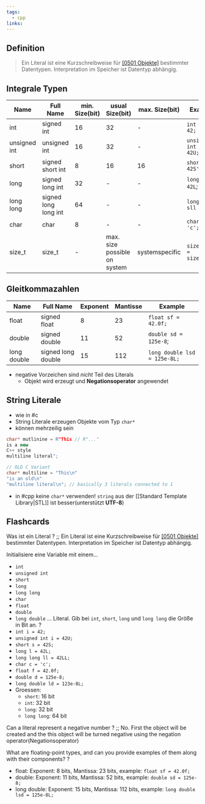 ```yaml
---
tags:
  - cpp
links:
---
```

## Definition

>Ein Literal ist eine Kurzschreibweise für [[0501 Objekte]](Werte) bestimmter Datentypen. Interpretation im Speicher ist Datentyp abhängig.
## Integrale Typen
| Name         | Full Name            | min. Size(bit) | usual Size(bit)              | max. Size(bit) | Example                   |
| ------------ | -------------------- | -------------- | ---------------------------- | -------------- | ------------------------- |
| int          | signed int           | 16             | 32                           | -              | `int i = 42;`             |
| unsigned int | unsigned int         | 16             | 32                           | -              | `unsigned int ui = 42U;`  |
| short        | signed short int     | 8              | 16                           | 16             | `short ss = 42S'`         |
| long         | signed long int      | 32             | -                            | -              | `long sl = 42L`;          |
| long long    | signed long long int | 64             | -                            | -              | `long long sll 42LL;`     |
| char         | char                 | 8              | -                            | -              | `char c = 'c';`           |
| size_t       | size_t               | -              | max. size possible on system | systemspecific | `size_t big = sizeof(x);` |

## Gleitkommazahlen
| Name        | Full Name          | Exponent | Mantisse | Example                      |
| ----------- | ------------------ | -------- | -------- | ---------------------------- |
| float       | signed float       | 8        | 23       | `float sf = 42.0f;`          |
| double      | signed double      | 11       | 52       | `double sd = 125e-8`;        |
| long double | signed long double | 15       | 112      | `long double lsd = 125e-8L;` |

- negative Vorzeichen sind *nicht* Teil des Literals
  - Objekt wird erzeugt und **Negationsoperator** angewendet

## String Literale
- wie in #c 
- String Literale erzeugen Objekte vom Typ `char*`
- können mehrzeilig sein
```cpp
char* mutlinine = R"This // R"..."
is a new
C++ style
multiline literal";

// OLD C Variant
char* multiline = "This\n"
"is an old\n"
"multiline literal\n"; // basically 3 literals connected to 1
```
- in #cpp keine `char*` verwenden! `string` aus der  [[Standard Template Library|STL]] ist besser(unterstützt **UTF-8**)
## Flashcards

Was ist ein Literal ? ;; Ein Literal ist eine Kurzschreibweise für [[0501 Objekte]](Werte) bestimmter Datentypen. Interpretation im Speicher ist Datentyp abhängig.

<!--SR:!2024-10-05,49,310-->

Initialisiere eine Variable mit einem...
- `int`
- `unsigned int`
- `short`
- `long`
- `long long`
- `char`
- `float`
- `double`
- `long double`
... Literal. Gib bei `int`, `short`, `long` und `long long` die Größe in Bit an.
?
- `int i = 42;`
- `unsigned int i = 42U;`
- `short s = 42S;`
- `long l = 42L;`
- `long long ll = 42LL;`
- `char c = 'c';`
- `float f = 42.0f;`
- `double d = 125e-8;`
- `long double ld = 123e-8L;`
- Groessen:
	- `short`: 16 bit
	- `int`: 32 bit
	- `long`: 32 bit
	- `long long`: 64 bit

<!--SR:!2024-10-07,51,310-->

Can a literal represent a negative number ? ;; No. First the object will be created and the this object will be turned negative using the negation operator(Negationsoperator)

<!--SR:!2024-10-05,49,314-->

What are floating-point types, and can you provide examples of them along with their components?
?
- float: Exponent: 8 bits, Mantissa: 23 bits, example: `float sf = 42.0f;`
- double: Exponent: 11 bits, Mantissa: 52 bits, example: `double sd = 125e-8;`
- long double: Exponent: 15 bits, Mantissa: 112 bits, example: `long double lsd = 125e-8L;`

<!--SR:!2024-09-11,25,294-->